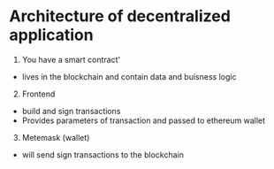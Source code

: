 # Architecture of decentralized application

1. You have a smart contract'
  - lives in the blockchain and contain data and buisness logic
2. Frontend
  - build and sign transactions
  - Provides parameters of transaction and passed to ethereum wallet
3. Metemask (wallet)
  - will send sign transactions to the blockchain